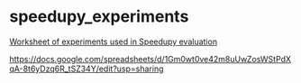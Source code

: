 # speedupy_experiments

<a href="https://docs.google.com/spreadsheets/d/1Gm0wt0ve42m8uUwZosWStPdXqA-8t6yDzq6R_tSZ34Y/edit?usp=sharing" target="_blank">Worksheet of experiments used in Speedupy evaluation</a>

https://docs.google.com/spreadsheets/d/1Gm0wt0ve42m8uUwZosWStPdXqA-8t6yDzq6R_tSZ34Y/edit?usp=sharing

